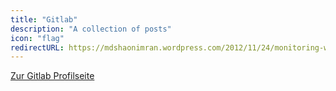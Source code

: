 ```yaml
---
title: "Gitlab"
description: "A collection of posts"
icon: "flag"
redirectURL: https://mdshaonimran.wordpress.com/2012/11/24/monitoring-with-nagios/
---
```



[Zur Gitlab Profilseite](https://gitlab.com/rootified)